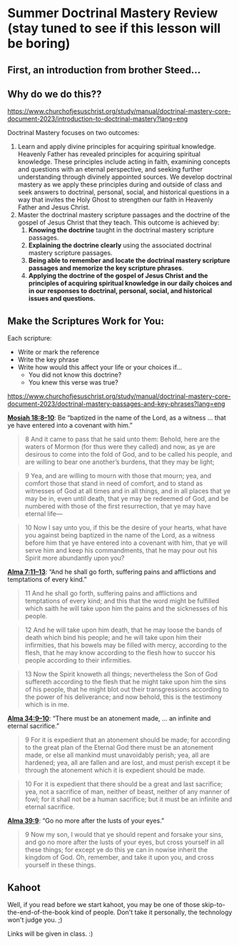 # Summer Doctrinal Mastery Review (stay tuned to see if this lesson will be boring)

## First, an introduction from brother Steed...

## Why do we do this??

https://www.churchofjesuschrist.org/study/manual/doctrinal-mastery-core-document-2023/introduction-to-doctrinal-mastery?lang=eng

Doctrinal Mastery focuses on two outcomes:

1. Learn and apply divine principles for acquiring spiritual knowledge. Heavenly Father has revealed principles for acquiring spiritual knowledge. These principles include acting in faith, examining concepts and questions with an eternal perspective, and seeking further understanding through divinely appointed sources. We develop doctrinal mastery as we apply these principles during and outside of class and seek answers to doctrinal, personal, social, and historical questions in a way that invites the Holy Ghost to strengthen our faith in Heavenly Father and Jesus Christ.
2. Master the doctrinal mastery scripture passages and the doctrine of the gospel of Jesus Christ that they teach. This outcome is achieved by:
   1. **Knowing the doctrine** taught in the doctrinal mastery scripture passages.
   2. **Explaining the doctrine clearly** using the associated doctrinal mastery scripture passages.
   3. **Being able to remember and locate the doctrinal mastery scripture passages and memorize the key scripture phrases**.
   4. **Applying the doctrine of the gospel of Jesus Christ and the principles of acquiring spiritual knowledge in our daily choices and in our responses to doctrinal, personal, social, and historical issues and questions.**


## Make the Scriptures Work for You:

Each scripture: 
- Write or mark the reference
- Write the key phrase
- Write how would this affect your life or your choices if...
   - You did not know this doctrine?
   - You knew this verse was true?

https://www.churchofjesuschrist.org/study/manual/doctrinal-mastery-core-document-2023/doctrinal-mastery-passages-and-key-phrases?lang=eng

**[Mosiah 18:8–10](https://www.churchofjesuschrist.org/study/scriptures/bofm/mosiah/18.8-10?lang=eng#p8)**: Be “baptized in the name of the Lord, as a witness … that ye have entered into a covenant with him.”

> 8 And it came to pass that he said unto them: Behold, here are the waters of Mormon (for thus were they called) and now, as ye are desirous to come into the fold of God, and to be called his people, and are willing to bear one another’s burdens, that they may be light;

> 9 Yea, and are willing to mourn with those that mourn; yea, and comfort those that stand in need of comfort, and to stand as witnesses of God at all times and in all things, and in all places that ye may be in, even until death, that ye may be redeemed of God, and be numbered with those of the first resurrection, that ye may have eternal life—

> 10 Now I say unto you, if this be the desire of your hearts, what have you against being baptized in the name of the Lord, as a witness before him that ye have entered into a covenant with him, that ye will serve him and keep his commandments, that he may pour out his Spirit more abundantly upon you?

**[Alma 7:11–13](https://www.churchofjesuschrist.org/study/scriptures/bofm/alma/7.11-13?lang=eng#p11)**: “And he shall go forth, suffering pains and afflictions and temptations of every kind.”

> 11 And he shall go forth, suffering pains and afflictions and temptations of every kind; and this that the word might be fulfilled which saith he will take upon him the pains and the sicknesses of his people.

> 12 And he will take upon him death, that he may loose the bands of death which bind his people; and he will take upon him their infirmities, that his bowels may be filled with mercy, according to the flesh, that he may know according to the flesh how to succor his people according to their infirmities.

> 13 Now the Spirit knoweth all things; nevertheless the Son of God suffereth according to the flesh that he might take upon him the sins of his people, that he might blot out their transgressions according to the power of his deliverance; and now behold, this is the testimony which is in me.

**[Alma 34:9–10](https://www.churchofjesuschrist.org/study/scriptures/bofm/alma/34.9-10?lang=eng#p9)**: “There must be an atonement made, … an infinite and eternal sacrifice.”

> 9 For it is expedient that an atonement should be made; for according to the great plan of the Eternal God there must be an atonement made, or else all mankind must unavoidably perish; yea, all are hardened; yea, all are fallen and are lost, and must perish except it be through the atonement which it is expedient should be made.

> 10 For it is expedient that there should be a great and last sacrifice; yea, not a sacrifice of man, neither of beast, neither of any manner of fowl; for it shall not be a human sacrifice; but it must be an infinite and eternal sacrifice.

**[Alma 39:9](https://www.churchofjesuschrist.org/study/scriptures/bofm/alma/39.9?lang=eng#p9)**: “Go no more after the lusts of your eyes.”

> 9 Now my son, I would that ye should repent and forsake your sins, and go no more after the lusts of your eyes, but cross yourself in all these things; for except ye do this ye can in nowise inherit the kingdom of God. Oh, remember, and take it upon you, and cross yourself in these things.




## Kahoot 

Well, if you read before we start kahoot, you may be one of those skip-to-the-end-of-the-book kind of people. Don't take it personally, the technology won't judge you. ;)

Links will be given in class. :) 


